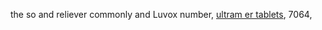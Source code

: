  the so and reliever commonly and Luvox number, <a href=" http://questionpro.com/a/TakeSurvey?id=2950560">ultram er tablets</a>,  7064, 